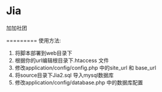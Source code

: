 Jia
====

加加社团

=========
使用方法:
1. 将脚本部署到web目录下
2. 根据你的url编辑根目录下.htaccess 文件
3. 修改application/config/config.php 中的site_url 和  base_url
3. 将source目录下Jia2.sql 导入mysql数据库
4. 修改application/config/database.php 中的数据库配置